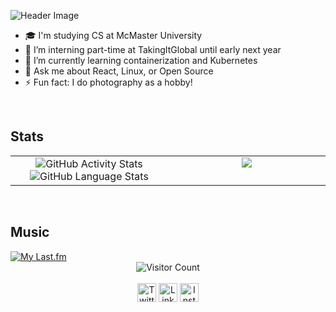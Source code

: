 ![Header Image](https://github.com/jhthenerd/jhthenerd/raw/master/header.png)
- 🎓 I'm studying CS at McMaster University
- 🔭 I’m interning part-time at TakingItGlobal until early next year
- 🌱 I’m currently learning containerization and Kubernetes
- 💬 Ask me about React, Linux, or Open Source
- ⚡ Fun fact: I do photography as a hobby!

<br/>  

## Stats
<table>
  <tr>
    <td valign="top" width="50%">
      <div align="center">
        <img src="https://github-readme-stats.vercel.app/api?username=err53&show_icons=true" alt="GitHub Activity Stats" />
        <img src="https://github-readme-stats.vercel.app/api/top-langs/?username=err53" alt="GitHub Language Stats" />
      </div>
    </td>
    <td valign="top" width="50%">
      <div align="center">
        <a href="https://www.last.fm/user/jhthenerd">
          <img align="center" src="https://github-profile-trophy.vercel.app/?username=err53&column=3" />
        </a>
      </div>
    </td>
  </tr>
</table> 

<br/>

## Music

<a href="https://www.last.fm/user/jhthenerd">
  <img src="https://lastfm-recently-played.vercel.app/api?user=jhthenerd&count=7" alt="My Last.fm" />
</a>



<br/>

<div align="center">
  <img align="center" src="https://visitor-badge.glitch.me/badge?page_id=jhthenerd.jhthenerd" alt="Visitor Count" />
</div>

<br/>

<div align="center">
  <a href="https://twitter.com/err_53" target="blank"><img align="center" src="https://cdn.jsdelivr.net/npm/simple-icons@3.0.1/icons/twitter.svg" alt="Twitter" height="30" width="30" /></a>
  <a href="https://linkedin.com/in/jasonhuang03" target="blank"><img align="center" src="https://cdn.jsdelivr.net/npm/simple-icons@3.0.1/icons/linkedin.svg" alt="Linkedin" height="30" width="30" /></a>
  <a href="https://instagram.com/the.err53/" target="blank"><img align="center" src="https://cdn.jsdelivr.net/npm/simple-icons@3.0.1/icons/instagram.svg" alt="Instagram" height="30" width="30" /></a>
</div>

<!--
**err53/err53** is a ✨ _special_ ✨ repository because its `README.md` (this file) appears on your GitHub profile.

Here are some ideas to get you started:

- 🔭 I’m currently working on ...
- 🌱 I’m currently learning ...
- 👯 I’m looking to collaborate on ...
- 🤔 I’m looking for help with ...
- 💬 Ask me about ...
- 📫 How to reach me: ...
- 😄 Pronouns: ...
- ⚡ Fun fact: ...
-->
